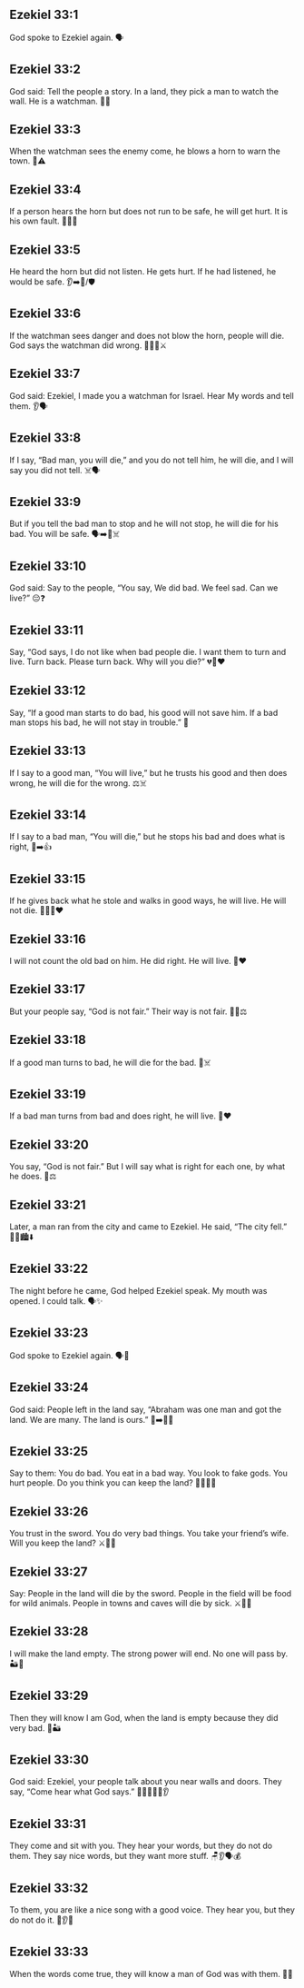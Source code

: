 ## Ezekiel 33:1
God spoke to Ezekiel again. 🗣️
## Ezekiel 33:2
God said: Tell the people a story. In a land, they pick a man to watch the wall. He is a watchman. 👀🏰
## Ezekiel 33:3
When the watchman sees the enemy come, he blows a horn to warn the town. 📯⚠️
## Ezekiel 33:4
If a person hears the horn but does not run to be safe, he will get hurt. It is his own fault. 🏃‍♂️❌
## Ezekiel 33:5
He heard the horn but did not listen. He gets hurt. If he had listened, he would be safe. 👂➡️🚫/🛡️
## Ezekiel 33:6
If the watchman sees danger and does not blow the horn, people will die. God says the watchman did wrong. 👀🚫📯⚔️
## Ezekiel 33:7
God said: Ezekiel, I made you a watchman for Israel. Hear My words and tell them. 👂🗣️
## Ezekiel 33:8
If I say, “Bad man, you will die,” and you do not tell him, he will die, and I will say you did not tell. ☠️🗣️
## Ezekiel 33:9
But if you tell the bad man to stop and he will not stop, he will die for his bad. You will be safe. 🗣️➡️🚫☠️
## Ezekiel 33:10
God said: Say to the people, “You say, We did bad. We feel sad. Can we live?” 😔❓
## Ezekiel 33:11
Say, “God says, I do not like when bad people die. I want them to turn and live. Turn back. Please turn back. Why will you die?” 💔🔁❤️
## Ezekiel 33:12
Say, “If a good man starts to do bad, his good will not save him. If a bad man stops his bad, he will not stay in trouble.” 🔄
## Ezekiel 33:13
If I say to a good man, “You will live,” but he trusts his good and then does wrong, he will die for the wrong. ⚖️☠️
## Ezekiel 33:14
If I say to a bad man, “You will die,” but he stops his bad and does what is right, 🛑➡️👍
## Ezekiel 33:15
If he gives back what he stole and walks in good ways, he will live. He will not die. 🎁🚶‍♂️❤️
## Ezekiel 33:16
I will not count the old bad on him. He did right. He will live. 🧽❤️
## Ezekiel 33:17
But your people say, “God is not fair.” Their way is not fair. 🙅‍♂️⚖️
## Ezekiel 33:18
If a good man turns to bad, he will die for the bad. 🔄☠️
## Ezekiel 33:19
If a bad man turns from bad and does right, he will live. 🔄❤️
## Ezekiel 33:20
You say, “God is not fair.” But I will say what is right for each one, by what he does. 👤⚖️
## Ezekiel 33:21
Later, a man ran from the city and came to Ezekiel. He said, “The city fell.” 🏃‍♂️🏙️⬇️
## Ezekiel 33:22
The night before he came, God helped Ezekiel speak. My mouth was opened. I could talk. 🗣️✨
## Ezekiel 33:23
God spoke to Ezekiel again. 🗣️📖
## Ezekiel 33:24
God said: People left in the land say, “Abraham was one man and got the land. We are many. The land is ours.” 🧍➡️🌄👥
## Ezekiel 33:25
Say to them: You do bad. You eat in a bad way. You look to fake gods. You hurt people. Do you think you can keep the land? 🍖👀🗿💔
## Ezekiel 33:26
You trust in the sword. You do very bad things. You take your friend’s wife. Will you keep the land? ⚔️🚫💔
## Ezekiel 33:27
Say: People in the land will die by the sword. People in the field will be food for wild animals. People in towns and caves will die by sick. ⚔️🐺🤒
## Ezekiel 33:28
I will make the land empty. The strong power will end. No one will pass by. 🏜️🚫
## Ezekiel 33:29
Then they will know I am God, when the land is empty because they did very bad. 🙏🏜️
## Ezekiel 33:30
God said: Ezekiel, your people talk about you near walls and doors. They say, “Come hear what God says.” 🧍‍♂️🧍‍♀️🚪👂
## Ezekiel 33:31
They come and sit with you. They hear your words, but they do not do them. They say nice words, but they want more stuff. 🪑👂🗣️💰
## Ezekiel 33:32
To them, you are like a nice song with a good voice. They hear you, but they do not do it. 🎵👂🚫
## Ezekiel 33:33
When the words come true, they will know a man of God was with them. 📜✅
